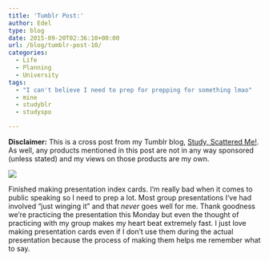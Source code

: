 ```yaml
---
title: 'Tumblr Post:'
author: Edel
type: blog
date: 2015-09-20T02:36:10+00:00
url: /blog/tumblr-post-10/
categories:
  - Life
  - Planning
  - University
tags:
  - "I can't believe I need to prep for prepping for something lmao"
  - mine
  - studyblr
  - studyspo

---
```

**Disclaimer:** This is a cross post from my Tumblr blog, [Study, Scattered Me!][1]. As well, any products mentioned in this post are not in any way sponsored (unless stated) and my views on those products are my own.

![][2]

Finished making presentation index cards. I’m really bad when it comes to public speaking so I need to prep a lot. Most group presentations I‘ve had involved “just winging it” and that _never_ goes well for me. Thank goodness we’re practicing the presentation this Monday but even the thought of practicing with my group makes my heart beat extremely fast. I just love making presentation cards even if I don’t use them during the actual presentation because the process of making them helps me remember what to say.




 [1]: http://ift.tt/1WuOkm4
 [2]: http://ift.tt/1KqASY1